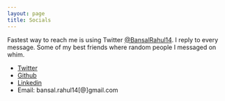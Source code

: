 ```yaml
---
layout: page
title: Socials
---
```


Fastest way to reach me is using Twitter <a href="https://twitter.com/BansalRahul14">@BansalRahul14</a>. I reply to every message. Some of my best friends where random people I messaged on whim.

* <a href="https://twitter.com/BansalRahul14" target="_blank">Twitter</a>
* <a href="https://github.com/rahulbansal16" target="_blank">Github</a>
* <a href="https://www.linkedin.com/in/rahulbansalrb/" target="_blank">Linkedin</a>
* Email: bansal.rahul14[@]gmail.com